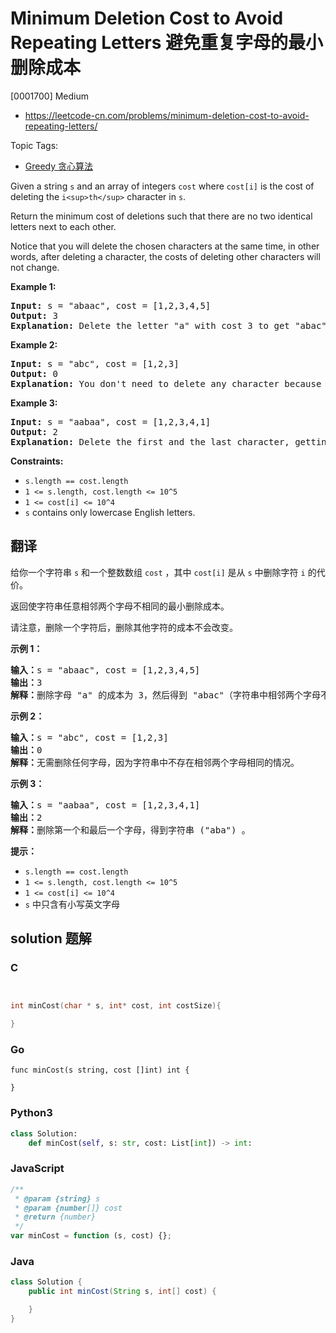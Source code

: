 # Minimum Deletion Cost to Avoid Repeating Letters 避免重复字母的最小删除成本

[0001700] Medium

- https://leetcode-cn.com/problems/minimum-deletion-cost-to-avoid-repeating-letters/

Topic Tags:

- [Greedy 贪心算法](https://leetcode-cn.com/tag/greedy/)

Given a string `s` and an array of integers `cost` where `cost[i]` is the cost of deleting the `i<sup>th</sup>` character in `s`.

Return the minimum cost of deletions such that there are no two identical letters next to each other.

Notice that you will delete the chosen characters at the same time, in other words, after deleting a character, the costs of deleting other characters will not change.

**Example 1:**

<pre><strong>Input:</strong> s = "abaac", cost = [1,2,3,4,5]
<strong>Output:</strong> 3
<strong>Explanation:</strong> Delete the letter "a" with cost 3 to get "abac" (String without two identical letters next to each other).
</pre>

**Example 2:**

<pre><strong>Input:</strong> s = "abc", cost = [1,2,3]
<strong>Output:</strong> 0
<strong>Explanation:</strong> You don't need to delete any character because there are no identical letters next to each other.
</pre>

**Example 3:**

<pre><strong>Input:</strong> s = "aabaa", cost = [1,2,3,4,1]
<strong>Output:</strong> 2
<strong>Explanation:</strong> Delete the first and the last character, getting the string ("aba").
</pre>

**Constraints:**

- `s.length == cost.length`
- `1 <= s.length, cost.length <= 10^5`
- `1 <= cost[i] <= 10^4`
- `s` contains only lowercase English letters.

## 翻译

给你一个字符串 `s` 和一个整数数组 `cost` ，其中 `cost[i]` 是从 `s` 中删除字符 `i` 的代价。

返回使字符串任意相邻两个字母不相同的最小删除成本。

请注意，删除一个字符后，删除其他字符的成本不会改变。

**示例 1：**

<pre><strong>输入：</strong>s = "abaac", cost = [1,2,3,4,5]
<strong>输出：</strong>3
<strong>解释：</strong>删除字母 "a" 的成本为 3，然后得到 "abac"（字符串中相邻两个字母不相同）。
</pre>

**示例 2：**

<pre><strong>输入：</strong>s = "abc", cost = [1,2,3]
<strong>输出：</strong>0
<strong>解释：</strong>无需删除任何字母，因为字符串中不存在相邻两个字母相同的情况。
</pre>

**示例 3：**

<pre><strong>输入：</strong>s = "aabaa", cost = [1,2,3,4,1]
<strong>输出：</strong>2
<strong>解释：</strong>删除第一个和最后一个字母，得到字符串 ("aba") 。
</pre>

**提示：**

- `s.length == cost.length`
- `1 <= s.length, cost.length <= 10^5`
- `1 <= cost[i] <= 10^4`
- `s` 中只含有小写英文字母

## solution 题解

### C

```c


int minCost(char * s, int* cost, int costSize){

}
```

### Go

```golang
func minCost(s string, cost []int) int {

}
```

### Python3

```python
class Solution:
    def minCost(self, s: str, cost: List[int]) -> int:
```

### JavaScript

```javascript
/**
 * @param {string} s
 * @param {number[]} cost
 * @return {number}
 */
var minCost = function (s, cost) {};
```

### Java

```java
class Solution {
    public int minCost(String s, int[] cost) {

    }
}
```
